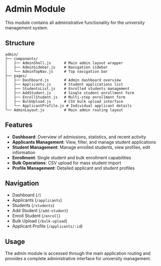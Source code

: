 # Admin Module

This module contains all administrative functionality for the university management system.

## Structure

```
admin/
├── components/
│   ├── AdminShell.js      # Main admin layout wrapper
│   ├── AdminSidebar.js    # Navigation sidebar
│   └── AdminTopNav.js     # Top navigation bar
├── pages/
│   ├── Dashboard.js       # Admin dashboard overview
│   ├── Applicants.js      # Student applications list
│   ├── StudentsList.js    # Enrolled students management
│   ├── AddStudent.js      # Single student enrollment form
│   ├── EnrollStudent.js   # Multi-step enrollment form
│   ├── BulkUpload.js      # CSV bulk upload interface
│   └── ApplicantProfile.js # Individual applicant details
└── AdminLayout.js         # Main admin routing layout
```

## Features

- **Dashboard**: Overview of admissions, statistics, and recent activity
- **Applicants Management**: View, filter, and manage student applications
- **Student Management**: Manage enrolled students, view profiles, edit information
- **Enrollment**: Single student and bulk enrollment capabilities
- **Bulk Operations**: CSV upload for mass student import
- **Profile Management**: Detailed applicant and student profiles

## Navigation

- Dashboard (`/`)
- Applicants (`/applicants`)
- Students (`/students`)
- Add Student (`/add-student`)
- Enroll Student (`/enroll`)
- Bulk Upload (`/bulk-upload`)
- Applicant Profile (`/applicants/:id`)

## Usage

The admin module is accessed through the main application routing and provides a complete administrative interface for university management. 